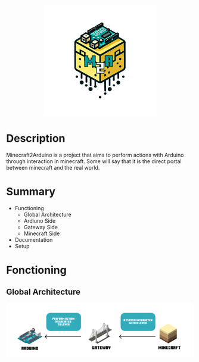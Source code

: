 <p align="center">
  <img src="doc/m2a_logo_txt.png" width="300" height="300" />
</p>
<h1>Description</h1>

Minecraft2Arduino is a project that aims to perform actions with Arduino through interaction in minecraft. Some will say that it is the direct portal between minecraft and the real world.


# Summary
- Functioning
  - Global Architecture
  - Ardiuno Side
  - Gateway Side
  - Minecraft Side
- Documentation
- Setup

# Fonctioning

## Global Architecture
<p align="center">
  <img src="doc/architecture.png" />
</p>

